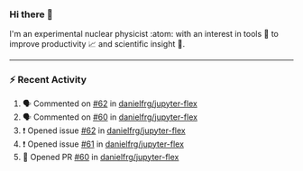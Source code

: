 ### Hi there 👋
I'm an experimental nuclear physicist :atom: with an interest in tools :wrench: to improve productivity :chart_with_upwards_trend: and scientific insight :telescope:.
<!--
**agoose77/agoose77** is a ✨ _special_ ✨ repository because its `README.md` (this file) appears on your GitHub profile.

Here are some ideas to get you started:

- 🔭 I’m currently working on ...
- 🌱 I’m currently learning ...
- 👯 I’m looking to collaborate on ...
- 🤔 I’m looking for help with ...
- 💬 Ask me about ...
- 📫 How to reach me: ...
- 😄 Pronouns: ...
- ⚡ Fun fact: ...
-->

---
### :zap: Recent Activity
<!--START_SECTION:activity-->
1. 🗣 Commented on [#62](https://github.com/danielfrg/jupyter-flex/issues/62) in [danielfrg/jupyter-flex](https://github.com/danielfrg/jupyter-flex)
2. 🗣 Commented on [#60](https://github.com/danielfrg/jupyter-flex/issues/60) in [danielfrg/jupyter-flex](https://github.com/danielfrg/jupyter-flex)
3. ❗️ Opened issue [#62](https://github.com/danielfrg/jupyter-flex/issues/62) in [danielfrg/jupyter-flex](https://github.com/danielfrg/jupyter-flex)
4. ❗️ Opened issue [#61](https://github.com/danielfrg/jupyter-flex/issues/61) in [danielfrg/jupyter-flex](https://github.com/danielfrg/jupyter-flex)
5. 💪 Opened PR [#60](https://github.com/danielfrg/jupyter-flex/pull/60) in [danielfrg/jupyter-flex](https://github.com/danielfrg/jupyter-flex)
<!--END_SECTION:activity-->
